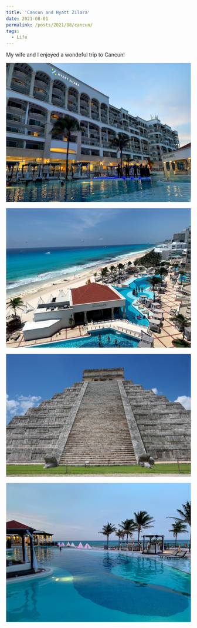 ```yaml
---
title: 'Cancun and Hyatt Zilara'
date: 2021-08-01
permalink: /posts/2021/08/cancun/
tags:
  - Life
---
```

My wife and I enjoyed a wondeful trip to Cancun!

<img src="/images/2021-08-27-21-32-16.png" style="display: block; margin: auto;" />
<br>
<img src="/images/2021-08-27-21-34-11.png" style="display: block; margin: auto;"/>
<br>
<img src="/images/2021-08-27-21-32-44.png" style="display: block; margin: auto;" />
<br>
<img src="/images/2021-08-27-22-54-21.png" style="display: block; margin: auto;" />